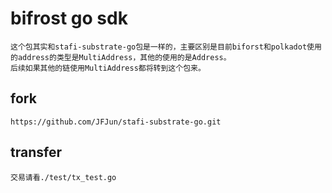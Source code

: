 # bifrost go sdk
    这个包其实和stafi-substrate-go包是一样的，主要区别是目前biforst和polkadot使用的address的类型是MultiAddress，其他的使用的是Address。
    后续如果其他的链使用MultiAddress都将转到这个包来。
## fork
    https://github.com/JFJun/stafi-substrate-go.git
## transfer
    交易请看./test/tx_test.go
    
